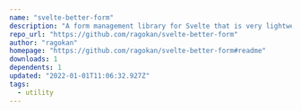 ```yaml
---
name: "svelte-better-form"
description: "A form management library for Svelte that is very lightweight and simple!"
repo_url: "https://github.com/ragokan/svelte-better-form"
author: "ragokan"
homepage: "https://github.com/ragokan/svelte-better-form#readme"
downloads: 1
dependents: 1
updated: "2022-01-01T11:06:32.927Z"
tags: 
  - utility
---
```

